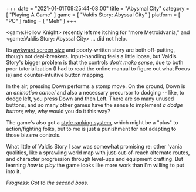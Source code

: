 +++
date = "2021-01-01T09:25:44-08:00"
title = "Abysmal City"
category = [ "Playing A Game" ]
game = [ "Valdis Story: Abyssal City" ]
platform = [ "PC" ]
rating = [ "Meh" ]
+++

<game:Hollow Knight> recently left me itching for "more Metroidvania," and <game:Valdis Story: Abyssal City> ... did not help.

Its <a href="https://www.pcgamingwiki.com/wiki/Valdis_Story:_Abyssal_City#Video_settings">awkward screen size</a> and poorly-written story are both off-putting, though not deal-breakers.  Input-handling feels a little loose, but Valdis Story's bigger problem is that the controls <i>don't make sense</i>, due to both poor tutorialization (I had to read the online manual to figure out what Focus is) and counter-intuitive button mapping.

In the air, pressing Down performs a stomp move.  On the ground, Down is an <i>animation cancel</i> and also a necessary precursor to dodging -- like, to dodge left, you press Down and then Left.  There are so many unused buttons, and so many other games have the sense to implement <i>a dodge button</i>; why, why would you do it this way?

The game's also got a <a href="https://steamcommunity.com/sharedfiles/filedetails/?id=285679883">style ranking system</a>, which might be a "plus" to action/fighting folks, but to me is just a punishment for not adapting to those bizarre controls.

What little of Valdis Story I saw was somewhat promising re: other 'vania qualities, like a sprawling world map with just-out-of-reach alternate routes, and character progression through level-ups and equipment crafting.  But learning <i>how to play</i> the game looks like more work than I'm willing to put into it.

<i>Progress: Got to the second boss.</i>
